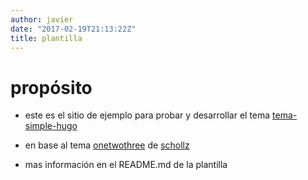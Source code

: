 ```yaml
---
author: javier
date: "2017-02-19T21:13:22Z"
title: plantilla
---
```


# propósito

* este es el sitio de ejemplo para probar y desarrollar el tema [tema-simple-hugo](https://javieriranzo3@bitbucket.org/javieriranzo3/tema-simple-hugo.git)
* en base al tema [onetwothree](https://github.com/schollz/onetwothree) de [schollz](https://github.com/schollz)

* mas información en el README.md de la plantilla